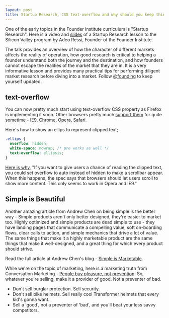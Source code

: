 ```yaml
---
layout: post
title: Startup Research, CSS text-overflow and why should you keep things simple
---
```


One of the early topics in the Founder Institute curriculum is "Startup Research". Here is a video and <a href="http://www.scribd.com/doc/33104662/SVFI-June-15-Start-up-Research-Adeo-Ressi">slides</a> of a Startup Research lesson to the Silicon Valley program by Adeo Ressi, Founder of the Founder Institute.

The talk provides an overview of how the character of different markets affects the reality of operation, how good research is critical to helping a founder understand both the journey and the destination, and how founders cannot escape the realities of the market that they are in. It is a very informative lesson and provides many practical tips for performing diligent market research before diving into a market. Follow <a href="http://twitter.com/#!/@founding">@founding</a> to keep yourself updated.

## text-overflow

You can now pretty much start using text-overflow CSS property as Firefox is implementing it soon. Other browsers pretty much <a href="http://www.caniuse.com/#search=text-overflow">support them</a> for quite sometime - IE9, Chrome, Opera, Safari.

Here's how to show an ellips to represent clipped text;

```css
.ellips {
  overflow: hidden;
  white-space: nowrap; /* pre works as well */
  text-overflow: ellipsis;
}
```

<a href="http://bricss.net/post/7389475148/text-overflow-almost-supported-everywhere">Here is why</a>, "If you want to give users a chance of reading the clipped text, you could set overflow to auto instead of hidden to make a scrollbar appear. When this happens, the spec says that browsers should let users scroll to show more content. This only seems to work in Opera and IE9."

## Simple is Beautiful

Another amazing article from Andrew Chen on being simple is the better way - Simple products aren't only better designed, they're easier to market too. Highly optimized and simple products are dead simple to use - they have landing pages that communicate a compelling value, soft on-boarding flows, clear calls to action, and simple mechanics that drive a lot of value. The same things that make it a highly marketable product are the same things that make it well-designed, and a great thing for which every product should strive.

Read the full article at Andrew Chen's blog - <a href="http://andrewchenblog.com/2011/07/08/simple-is-marketable/">Simple is Marketable</a>.

While we're on the topic of marketing, here is a marketing truth from Conversation Marketing - <a href="http://www.conversationmarketing.com/2011/07/marketing-truths-people-pleasure-prevention.htm">People buy pleasure, not prevention</a>. So, whatever you're selling, make it a provider of good. Not a preventer of bad.

- Don't sell burglar protection. Sell security.
- Don't sell bike helmets. Sell really cool Transformer helmets that every kid's gonna want.
- Sell a 'good', not a preventer of 'bad', and you'll beat your less savvy competitors.